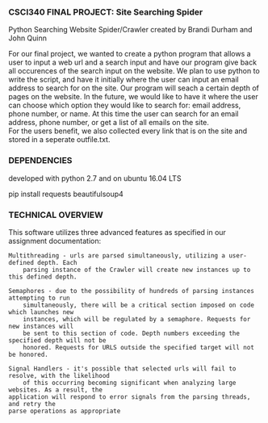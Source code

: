 ### CSCI340 FINAL PROJECT: Site Searching Spider ###

Python Searching Website Spider/Crawler created by Brandi Durham and John Quinn

For our final project, we wanted to create a python program that allows a user to input a web 
url and a search input and have our program give back all occurences of the search input on the 
website. We plan to use python to write the script, and have it initially where the user can 
input an email address to search for on the site. Our program will seach a certain depth of pages on the website.
In the future, we would like to have it where the user can choose which option they would like to 
search for: email address, phone number, or name. 
At this time the user can search for an email address, phone number, or get a list of all emails on the site.   
For the users benefit, we also collected every link that is on the site and stored in a seperate outfile.txt.

### DEPENDENCIES ###

developed with python 2.7 and on ubuntu 16.04 LTS

pip install requests
            beautifulsoup4

### TECHNICAL OVERVIEW ###

This software utilizes three advanced features as specified in our assignment documentation:

    Multithreading - urls are parsed simultaneously, utilizing a user-defined depth. Each
        parsing instance of the Crawler will create new instances up to this defined depth.

    Semaphores - due to the possibility of hundreds of parsing instances attempting to run
        simultaneously, there will be a critical section imposed on code which launches new
        instances, which will be regulated by a semaphore. Requests for new instances will
        be sent to this section of code. Depth numbers exceeding the specified depth will not be
        honored. Requests for URLS outside the specified target will not be honored.

    Signal Handlers - it's possible that selected urls will fail to resolve, with the likelihood
        of this occurring becoming significant when analyzing large websites. As a result, the
	application will respond to error signals from the parsing threads, and retry the
	parse operations as appropriate


  
  

  
